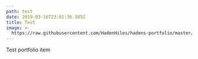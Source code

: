 ```yaml
---
path: test
date: 2019-03-16T23:01:36.585Z
title: Test
image: >-
  https://raw.githubusercontent.com/HadenHiles/hadens-portfolio/master/static/assets/avocobar.png
---
```

Test portfolio item
